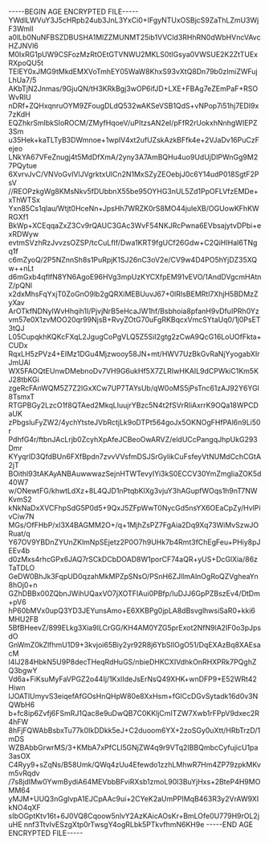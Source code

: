 -----BEGIN AGE ENCRYPTED FILE-----
YWdlLWVuY3J5cHRpb24ub3JnL3YxCi0+IFgyNTUxOSBjcS9ZaThLZmU3WjF3WmlI
a0lLb0NuNFBSZDBUSHA1MlZZMUNMT25ib1VVCld3RHhRN0dWbHVncVAvcHZJNVl6
M0IxRG1pUW9CSFozMzRtOEtGTVNWU2MKLS0tIGsya0VWSUE2K2ZtTUExRXpoQU5t
TElEY0xJMG9tMkdEMXVoTmhEY05WaW8KhxS93vXtQ8Dn79b0zImiZWFujLhUa7/5
AKbTjN2Jnmas/9GjuQN/tH3KRkBgj3wOP6ifJD+LXE+FBAg7eZEmPaF+RSOWvRIU
nDRf+ZQHxqnruOYM9ZFougDLdQ532wAKSeVSB1QdS+vNPop7i51hj7EDI9x7zKdH
EQZhkrSmIbkSIoROCM/ZMyfHqoeV/uPItzsAN2eI/pFfR2rUokxhNnhgWIEPZ3Sm
u35Hek+kaTLTyB3DWmnoe+1wpIV4xt2ufUZskAzkBFfk4e+2VJaDv16PuCzFejeo
LNkYA67VFeZnugj4t5MdDfXmA/2yny3A7AmBQHu4uo9UdUjDIPWnGg9M27PQytue
6XvrvJvC/VNVoGvIVlJVgrktxUlCn2N1MxSZyZEOebjJ0c6Y14udP018SgtF2PsV
//REOPzkgWg8KMsNkv5fDUbbnX55be95OYHG3nUL5Zd1PpOFLVfzEMDe+xThWTSx
Yxn85Cs1qlau/Wtjt0HceNn+JpsHh7WRZK0rS8MO44juleXB/OGUowKFhKWRGXf1
BkWp+XCEqqaZxZ3Cv9rQAUC3GAc3WvF54NKJRcPwna6EVbsajytvDPbi+exRDWyw
evtmSVzhRzJvvzsOZSP/tcCuLfIf/Dwa1KRT9fgUCf26Gdw+C2QiHIHaI6TNgq1f
c6mZyoQ/2P5NZnnSh8s1PuRpjK1SJ26nC3oV2e/CV9w4D4PO5hYjDZ35XQw++nLt
d6mGxb4qflfN8YN6AgoE96HVg3mpUzKYCXfpEM91vEVO/1AndDVgcmHAtnZ/pQNl
x2dxMhsFqYxjT0ZoGnO9lb2gQRXiMEBUuvJ67+0lRIsBEMRtl7XhjH5BDMzZyXav
ArOTkfNDNyIWvHhqih1I/PjvjNrB5eHcaJW1hf/Bsbhoia8pfanH9vDfuIPRh0Yz
vm57e0X1zvMOO20qr99NjsB+RvyZOtG70uFgRKBqcxVmcSYtaUq0/1j0PsET3tQJ
L05CupqkhKQKcFXqL2JgugCoPgVLQ5Z5SiI2gtg2zCwA9QcG16LoUOfFkta+CUDx
RqxLH5zPVz4+EIMz1DGu4Mjzwooy58JN+mt/HWV7UzBkGvRaNjYyogabXIrJmUAl
WX5FAOQtEUnwDMebnoDv7VH9G6ukHf5X7ZLRIwHKAIL9dCPWkiC1Km5KJ28tbKGi
zgeRcFAnWQM5Z7Z2lGxXCw7UP7TAYsUb/qW0oMS5jPsTnc61zAJ92Y6YGl8TsmxT
RTGPBGy2LzcO1f8QTAed2MkqLIuujrYBzc5N4t2fSVrRliAxrrK9OQa18WPCDaUK
zPbgsluFyZW2/4ychYtsteJVbRctjLk9oDTPt564goJx5OKNOgFHfPAl6n9Li50r
PdhfG4r/ftbnJAcLrjb0ZcyhXpAfeJCBeoOwARVZ/eldUCcPangqJhpUkG293Dmr
KYyqrID3QfdBUn6FXfBpdn7zvvVVsfmDSJSrGylikCuFsfeyVtNUMdCchCGtA2jT
BOithl93tAKAyANBAuwwwazSejnHTWTevyIYi3kS0ECCV30YmZmgliaZOK5d40W7
w/ONewtFG/khwtLdXz+8L4QJD1nPtqbKlXg3vjuY3hAGupfWOqs1h9nT7NWKvmS2
kNkNaDxXVCFhpSdG5P0d5+9QxJ5ZFpWwT0NycGd5nsYX6OEaCpZy/HvlPivCiw7N
MGs/OfFHbP/xI3X4BAGMM2O+/q+1MjhZsPZ7FgAia2Dq9Xq73WiMvSzwJORuat/q
Y67OV9YBDnZYUnZKlmNpSEjetz2P0O7h9UHk7b4Rmt3fChEgFeu+PHiy8pJEEv4b
d0zMxs4rhcGPx6JAQ7rSCkDCbDOAD8W1porCF74aQR+yUS+DcGlXia/86zTaTDLO
GeDW0BhJk3FqpUD0qzahMkMPZpSNsO/PSnH6ZJllmAlnOgRoQZVgheaYn8hOj0+n
GZhDBBx00ZQbnJWihUQaxVO7jXOTFIAui0PBfp/IuDJJ6GpPZBszEv4/DtDm+pV6
hP60bMVx0upQ3YD3JEYunsAmo+E6XKBPg0jpLA8dBsvglhwsiSaR0+kki6MHU2FB
5BfBHeevZ/899ELkg3Xia9ILCrGG/KH4AM0YZG5prExot2NfN9lA2IF0o3pJpsdO
GnWmZ0kZlfhmU1D9+3kvjoi65Biy2yr92R8j6YbSlIOgO51/DqEXAzBq8XAEsacM
l4lJ284HbkN5U9P8decTHeqRdHuGS/nbieDHKCXIVdhkOnRHXPRk7PQghZQ3bgwY
Vd6a+FiKsuMyFaVPGZ2o44Ij/1KxlIdeJsErNsQ49XHK+wnDFP9+E52WRt42Hiwn
lJOATlUmyvS3eiqefAfGOsHnQHpW80e8XxHsm+fGlCcDGvSytadk16d0v3NQWbH6
b+fc8ip6Zvfj6FSmRJ1Qac8e9uDwQB7C0KKljCmITZW7Xwb1rFPpV9dxec2R4hFW
8hFjFQWAbBsbxTu77k0IkDDkk5eJ+C2duoom6YX+2zoSGy0uXtt/HRbTrzD/1mDS
WZBAbbGrwrMS/3+KMbA7xPfCLl5GNjZW4q9r9VTq2IBBQmbcCyfujicU1pa3asOX
C4Ryy9+sZqNs/B58Umk/QWq4zUu4Efewdo1zzhLMhwR7Hm4ZP79zpkMKvm5vRqdv
/7s8jdIMw0YwmBydiA64MEVbbBFviRXsb1zmoL90l3BuYjHxs+2BteP4H9MOMM64
yMJM+UUQ3nGglvpA1EJCpAAc9ui+2CYeK2aUmPPIMqB463R3y2VrAW9XIkNO4qXF
sIbOGptKtv16t+6J0VQ8Cqoow5nlvY2AzKAicAOsKr+BmLOfe0U779H9rOL2juHE
nnf3TtvIvESzgXtp0rTwsgY4ogRLbk5PTkvfhmN6KH9e
-----END AGE ENCRYPTED FILE-----
